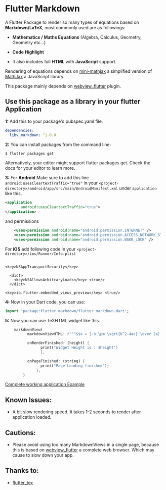 # Flutter Markdown

A Flutter Package to render so many types of equations based on **Markdown/LaTeX**, most commonly used are as followings:

- **Mathematics / Maths Equations** (Algebra, Calculus, Geometry, Geometry etc...)

- **Code Highlight**

- It also includes full **HTML** with **JavaScript** support.

Rendering of equations depends on [mini-mathjax](https://github.com/electricbookworks/mini-mathjax) a simplified version of [MathJax](https://github.com/mathjax/MathJax/) a JavaScript library.

This package mainly depends on [webview_flutter](https://pub.dartlang.org/packages/webview_flutter) plugin.



## Use this package as a library in your flutter Application

**1:** Add this to your package's pubspec.yaml file:

```yaml
dependencies:
  libv_markdown: ^1.0.0
```

**2:** You can install packages from the command line:

```bash
$ flutter packages get
```

Alternatively, your editor might support flutter packages get. Check the docs for your editor to learn more.


**3:** For **Android** Make sure to add this line `android:usesCleartextTraffic="true"` in your `<project-directory>/android/app/src/main/AndroidManifest.xml` under `application` like this.
```xml
<application
       android:usesCleartextTraffic="true">
</application>
```
and permissions
```xml
    <uses-permission android:name="android.permission.INTERNET" />
    <uses-permission android:name="android.permission.ACCESS_NETWORK_STATE" />
    <uses-permission android:name="android.permission.WAKE_LOCK" />
```

For **iOS** add following code in your `<project-directory>/ios/Runner/Info.plist`
```plist

<key>NSAppTransportSecurity</key>

  <dict>
    <key>NSAllowsArbitraryLoads</key> <true/>
  </dict>

<key>io.flutter.embedded_views_preview</key> <true/>
```

**4:** Now in your Dart code, you can use:

```dart
import 'package:flutter_markdown/flutter_markdown.dart';
```

**5:** Now you can use TeXHTML widget like this.
```dart
    markdownView(
          markdownViewHTML: r"""$$x = {-b \pm \sqrt{b^2-4ac} \over 2a}.$$<br> """,

          onRenderFinished: (height) {
                print("Widget Height is : $height")
                },

          onPageFinished: (string) {
                print("Page Loading finished");
              },
        )
```
[Complete working application Example](https://github.com/jaloroo/flutter_markdown/tree/master/example)


## Known Issues:
- A bit slow rendering speed. It takes 1-2 seconds to render after application loaded.

## Cautions:
- Please avoid using too many MarkdownViews in a single page, because this is based on [webview_flutter](https://pub.dartlang.org/packages/webview_flutter) a complete web browser. Which may cause to slow down your app.

## Thanks to:
- [flutter_tex](https://github.com/shahxadakram/flutter_tex)
